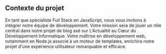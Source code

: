 ## Contexte du projet

En tant que spécialiste Full Stack en JavaScript, nous vous invitons à intégrer notre équipe de développement. Votre mission sera de jouer un rôle central dans notre projet de blog axé sur L'Actualité au Cœur du Développement Informatique. Votre maîtrise en développement web, notamment en Node.js associé à un moteur de templates, enrichira notre projet d'une expérience utilisateur remarquable et efficace.
